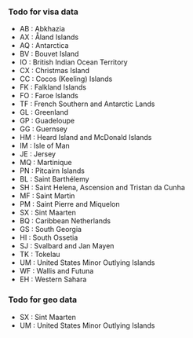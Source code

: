 ### Todo for visa data
- AB : Abkhazia
- AX : Åland Islands
- AQ : Antarctica
- BV : Bouvet Island
- IO : British Indian Ocean Territory
- CX : Christmas Island
- CC : Cocos (Keeling) Islands
- FK : Falkland Islands
- FO : Faroe Islands
- TF : French Southern and Antarctic Lands
- GL : Greenland
- GP : Guadeloupe
- GG : Guernsey
- HM : Heard Island and McDonald Islands
- IM : Isle of Man
- JE : Jersey
- MQ : Martinique
- PN : Pitcairn Islands
- BL : Saint Barthélemy
- SH : Saint Helena, Ascension and Tristan da Cunha
- MF : Saint Martin
- PM : Saint Pierre and Miquelon
- SX : Sint Maarten
- BQ : Caribbean Netherlands
- GS : South Georgia
- HI : South Ossetia
- SJ : Svalbard and Jan Mayen
- TK : Tokelau
- UM : United States Minor Outlying Islands
- WF : Wallis and Futuna
- EH : Western Sahara

### Todo for geo data
- SX : Sint Maarten
- UM : United States Minor Outlying Islands